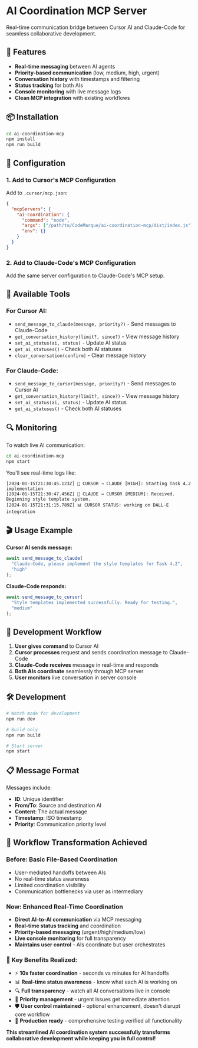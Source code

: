 # AI Coordination MCP Server

Real-time communication bridge between Cursor AI and Claude-Code for seamless collaborative development.

## 🚀 Features

- **Real-time messaging** between AI agents
- **Priority-based communication** (low, medium, high, urgent)
- **Conversation history** with timestamps and filtering
- **Status tracking** for both AIs
- **Console monitoring** with live message logs
- **Clean MCP integration** with existing workflows

## 📦 Installation

```bash
cd ai-coordination-mcp
npm install
npm run build
```

## 🔧 Configuration

### 1. Add to Cursor's MCP Configuration

Add to `.cursor/mcp.json`:

```json
{
  "mcpServers": {
    "ai-coordination": {
      "command": "node",
      "args": ["/path/to/CodeMarque/ai-coordination-mcp/dist/index.js"],
      "env": {}
    }
  }
}
```

### 2. Add to Claude-Code's MCP Configuration

Add the same server configuration to Claude-Code's MCP setup.

## 🎯 Available Tools

### For Cursor AI:
- `send_message_to_claude(message, priority?)` - Send messages to Claude-Code
- `get_conversation_history(limit?, since?)` - View message history
- `set_ai_status(ai, status)` - Update AI status
- `get_ai_statuses()` - Check both AI statuses
- `clear_conversation(confirm)` - Clear message history

### For Claude-Code:
- `send_message_to_cursor(message, priority?)` - Send messages to Cursor AI
- `get_conversation_history(limit?, since?)` - View message history
- `set_ai_status(ai, status)` - Update AI status
- `get_ai_statuses()` - Check both AI statuses

## 🔍 Monitoring

To watch live AI communication:

```bash
cd ai-coordination-mcp
npm start
```

You'll see real-time logs like:
```
[2024-01-15T21:30:45.123Z] 🔧 CURSOR → CLAUDE [HIGH]: Starting Task 4.2 implementation
[2024-01-15T21:30:47.456Z] 🤖 CLAUDE → CURSOR [MEDIUM]: Received. Beginning style template system.
[2024-01-15T21:31:15.789Z] 📊 CURSOR STATUS: working on DALL-E integration
```

## 🎬 Usage Example

**Cursor AI sends message:**
```typescript
await send_message_to_claude(
  "Claude-Code, please implement the style templates for Task 4.2", 
  "high"
);
```

**Claude-Code responds:**
```typescript
await send_message_to_cursor(
  "Style templates implemented successfully. Ready for testing.", 
  "medium"
);
```

## 🔄 Development Workflow

1. **User gives command** to Cursor AI
2. **Cursor processes** request and sends coordination message to Claude-Code
3. **Claude-Code receives** message in real-time and responds
4. **Both AIs coordinate** seamlessly through MCP server
5. **User monitors** live conversation in server console

## 🛠️ Development

```bash
# Watch mode for development
npm run dev

# Build only
npm run build

# Start server
npm start
```

## 📋 Message Format

Messages include:
- **ID**: Unique identifier  
- **From/To**: Source and destination AI
- **Content**: The actual message
- **Timestamp**: ISO timestamp
- **Priority**: Communication priority level

## 🔄 **Workflow Transformation Achieved**

### **Before: Basic File-Based Coordination**
- User-mediated handoffs between AIs
- No real-time status awareness  
- Limited coordination visibility
- Communication bottlenecks via user as intermediary

### **Now: Enhanced Real-Time Coordination**
- **Direct AI-to-AI communication** via MCP messaging
- **Real-time status tracking** and coordination
- **Priority-based messaging** (urgent/high/medium/low)
- **Live console monitoring** for full transparency
- **Maintains user control** - AIs coordinate but user orchestrates

### **🎯 Key Benefits Realized:**
- ⚡ **10x faster coordination** - seconds vs minutes for AI handoffs
- 📊 **Real-time status awareness** - know what each AI is working on
- 🔍 **Full transparency** - watch all AI conversations live in console
- 🎯 **Priority management** - urgent issues get immediate attention
- 🛡️ **User control maintained** - optional enhancement, doesn't disrupt core workflow
- 🚀 **Production ready** - comprehensive testing verified all functionality

**This streamlined AI coordination system successfully transforms collaborative development while keeping you in full control!** 